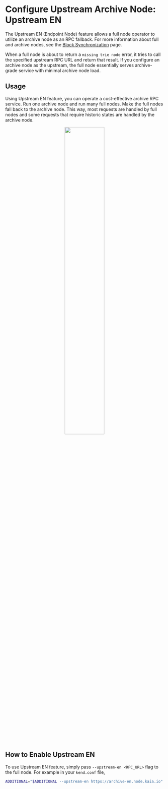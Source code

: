 # Configure Upstream Archive Node: Upstream EN

The Upstream EN (Endpoint Node) feature allows a full node operator to utilize an archive node as an RPC fallback. For more information about full and archive nodes, see the [Block Synchronization](../../learn/storage/block-sync.md) page.

When a full node is about to return a `missing trie node` error, it tries to call the specified upstream RPC URL and return that result. If you configure an archive node as the upstream, the full node essentially serves archive-grade service with minimal archive node load.

## Usage

Using Upstream EN feature, you can operate a cost-effective archive RPC service. Run one archive node and run many full nodes. Make the full nodes fall back to the archive node. This way, most requests are handled by full nodes and some requests that require historic states are handled by the archive node.

<p align="center"><img src="/img/learn/upstream_en.png" width="50%"/></p>

## How to Enable Upstream EN

To use Upstream EN feature, simply pass `--upstream-en <RPC_URL>` flag to the full node. For example in your `kend.conf` file,

```sh
ADDITIONAL="$ADDITIONAL --upstream-en https://archive-en.node.kaia.io"
```